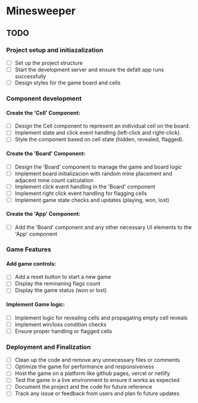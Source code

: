 # Minesweeper

## TODO

### Project setup and initiazalization

- [ ] Set up the project structure
- [ ] Start the development server and ensure the defalt app runs successfully
- [ ] Design styles for the game board and cells

### Component development

#### Create the 'Cell' Component:

- [ ] Design the Cell component to represent an individual cell on the board.
- [ ] Implement state and click event handling (left-click and right-click).
- [ ] Style the component based on cell state (hidden, revealed, flagged).

#### Create the 'Board' Component:

- [ ] Design the 'Board' component to manage the game and board logic
- [ ] Implement board initializacion with random mine placement and adjacent mine count calculation
- [ ] Implement click event handling in the 'Board' component
- [ ] Implement right click event handling for flagging cells
- [ ] Implement game state checks and updates (playing, won, lost)

#### Create the 'App' Component:

- [ ] Add the 'Board' component and any other necessary UI elements to the 'App' component

### Game Features

#### Add game controls:

- [ ] Add a reset button to start a new game
- [ ] Display the reminaning flags count
- [ ] Display the game status (won or lost)

#### Implement Game logic:

- [ ] Implement logic for revealing cells and propagating empty cell reveals
- [ ] Implement win/loss condition checks
- [ ] Ensure proper handling or flagged cells

### Deployment and Finalization

- [ ] Clean up the code and remove any unnecessary files or comments
- [ ] Optimize the game for performance and responsiveness
- [ ] Host the game on a platform like github pages, vercel or netlify
- [ ] Test the game in a live environment to ensure it works as expected
- [ ] Document the project and the code for future reference
- [ ] Track any issue or feedback from users and plan fo future updates